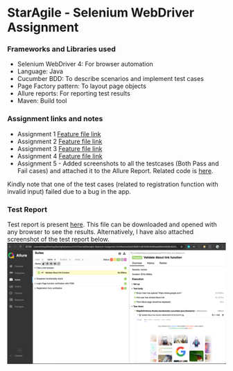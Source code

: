# StarAgile - Selenium WebDriver Assignment

### Frameworks and Libraries used
- Selenium WebDriver 4: For browser automation
- Language: Java
- Cucumber BDD:  To describe scenarios and implement test cases
- Page Factory pattern: To layout page objects
- Allure reports: For reporting test results
- Maven: Build tool

### Assignment links and notes
- Assignment 1 [Feature file link](/src/test/resources/features/F01ClickLink.feature)
- Assignment 2 [Feature file link](/src/test/resources/features/F02LoginFunctionPOM.feature)
- Assignment 3 [Feature file link](/src/test/resources/features/F03DropdownFunction.feature)
- Assignment 4 [Feature file link](/src/test/resources/features/F04RegistrationFunctionality.feature)
- Assignment 5 - Added screenshots to all the testcases (Both Pass and Fail cases) and attached it to the Allure Report. Related code is [here](/src/test/java/StepDefinitions/Hooks.java#L27).

Kindly note that one of the test cases (related to registration function with invalid input) failed due to a bug in the app.
### Test Report
Test report is present [here](/allure-report/index.html). This file can be downloaded and opened with any browser to see the results. Alternatively, I have also attached screenshot of the test report below.
![Alt text](/src/test/resources/Allure%20Report%20Screenshot.png?raw=true "Title")
